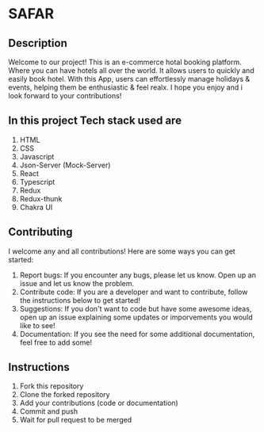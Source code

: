 # SAFAR

## Description
Welcome to our project! This is an e-commerce hotal booking platform. Where you can have hotels all over the world. It allows users to quickly and easily book hotel. With this App, users can effortlessly manage holidays & events, helping them be enthusiastic & feel realx. I hope you enjoy and i look forward to your contributions!

## In this project Tech stack used are
1. HTML
2. CSS
3. Javascript
4. Json-Server (Mock-Server)
5. React
6. Typescript
7. Redux
8. Redux-thunk
9. Chakra UI

## Contributing
I welcome any and all contributions! Here are some ways you can get started:

1. Report bugs: If you encounter any bugs, please let us know. Open up an issue and let us know the problem.
2. Contribute code: If you are a developer and want to contribute, follow the instructions below to get started!
3. Suggestions: If you don't want to code but have some awesome ideas, open up an issue explaining some updates or imporvements you would like to see!
4. Documentation: If you see the need for some additional documentation, feel free to add some!

## Instructions

1. Fork this repository
2. Clone the forked repository
3. Add your contributions (code or documentation)
4. Commit and push
5. Wait for pull request to be merged
